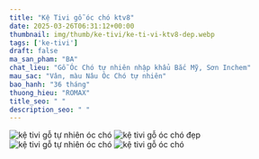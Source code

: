 ```yaml
---
title: "Kệ Tivi gỗ óc chó ktv8"
date: 2025-03-26T06:31:12+00:00
thumbnail: img/thumb/ke-tivi/ke-ti-vi-ktv8-dep.webp
tags: ['ke-tivi']
draft: false
ma_san_pham: "BA"
chat_lieu: "Gỗ Óc Chó tự nhiên nhập khẩu Bắc Mỹ, Sơn Inchem"
mau_sac: "Vân, màu Nâu Óc Chó tự nhiên"
bao_hanh: "36 tháng"
thuong_hieu: "ROMAX"
title_seo: " "
description_seo: " "
---
```

![kệ tivi gỗ tự nhiên óc chó](/img/ke-tivi/ktv8/ke-ti-vi-ktv8-00-10.webp)
![kệ tivi gỗ óc chó đẹp](/img/ke-tivi/ktv8/ke-ti-vi-ktv8-00-11.webp)
![kệ tivi gỗ tự nhiên óc chó](/img/ke-tivi/ktv8/ke-ti-vi-ktv8-00-12.webp)
![kệ tivi gỗ óc chó](/img/ke-tivi/ktv8/ke-ti-vi-ktv8-00-9.webp)